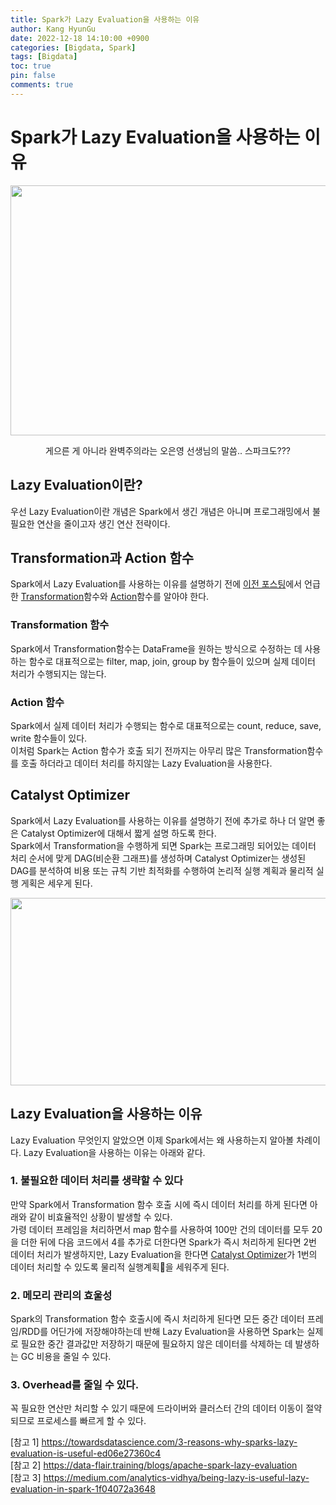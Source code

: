 ```yaml
---
title: Spark가 Lazy Evaluation을 사용하는 이유
author: Kang HyunGu
date: 2022-12-18 14:10:00 +0900
categories: [Bigdata, Spark]
tags: [Bigdata]
toc: true
pin: false
comments: true
---
```


# Spark가 Lazy Evaluation을 사용하는 이유

<p align="left"> <img src="{{site.url}}/img/posts/lazy_spark.png" width="550" height="400"></p>

<center>
게으른 게 아니라 완벽주의라는 오은영 선생님의 말씀.. 스파크도???
</center>

## Lazy Evaluation이란?
우선 Lazy Evaluation이란 개념은 Spark에서 생긴 개념은 아니며 프로그래밍에서 불필요한 연산을 줄이고자 생긴 연산 전략이다.

## Transformation과 Action 함수
Spark에서 Lazy Evaluation를 사용하는 이유를 설명하기 전에 [이전 포스팅](https://snowturtle93.github.io/posts/Spark%EB%A5%BC-%EC%82%AC%EC%9A%A9%ED%95%98%EB%A9%B4%EC%84%9C-%EA%B2%BD%ED%97%98%ED%95%9C-%ED%8A%9C%EB%8B%9D%ED%8F%AC%EC%9D%B8%ED%8A%B8/)에서 언급한 [Transformation](https://spark.apache.org/docs/latest/rdd-programming-guide.html#transformations)함수와 [Action](https://spark.apache.org/docs/latest/rdd-programming-guide.html#actions)함수를 알아야 한다.

### Transformation 함수
Spark에서 Transformation함수는 DataFrame을 원하는 방식으로 수정하는 데 사용하는 함수로 대표적으로는 filter, map, join, group by 함수들이 있으며 실제 데이터 처리가 수행되지는 않는다.

### Action 함수
Spark에서 실제 데이터 처리가 수행되는 함수로 대표적으로는 count, reduce, save, write 함수들이 있다.
<br>
이처럼 Spark는 Action 함수가 호출 되기 전까지는 아무리 많은 Transformation함수를 호출 하더라고 데이터 처리를 하지않는 Lazy Evaluation을 사용한다.

## Catalyst Optimizer
Spark에서 Lazy Evaluation를 사용하는 이유를 설명하기 전에 추가로 하나 더 알면 좋은 Catalyst Optimizer에 대해서 짧게 설명 하도록 한다.
<br>
Spark에서 Transformation을 수행하게 되면 Spark는 프로그래밍 되어있는 데이터 처리 순서에 맞게 DAG(비순환 그래프)를 생성하며 Catalyst Optimizer는 생성된 DAG를 분석하여 비용 또는 규칙 기반 최적화를 수행하여 논리적 실행 계획과 물리적 실행 게획은 세우게 된다.
<p align="left"> <img src="{{site.url}}/img/posts/Catalyst-Optimizer-diagram.png" width="600" height="300"></p>


## Lazy Evaluation을 사용하는 이유
Lazy Evaluation 무엇인지 알았으면 이제 Spark에서는 왜 사용하는지 알아볼 차례이다.
Lazy Evaluation을 사용하는 이유는 아래와 같다.

### 1. 불필요한 데이터 처리를 생략할 수 있다
만약 Spark에서 Transformation 함수 호출 시에 즉시 데이터 처리를 하게 된다면 아래와 같이 비효율적인 상황이 발생할 수 있다.
<br>
가령 데이터 프레임을 처리하면서 map 함수를 사용하여 100만 건의 데이터를 모두 20을 더한 뒤에 다음 코드에서 4를 추가로 더한다면 Spark가 즉시 처리하게 된다면 2번 데이터 처리가 발생하지만, Lazy Evaluation을 한다면 [Catalyst Optimizer](databricks.com/blog/2015/04/13/deep-dive-into-spark-sqls-catalyst-optimizer.html)가 1번의 데이터 처리할 수 있도록 물리적 실행계획을 세워주게 된다.

### 2. 메모리 관리의 효울성
Spark의 Transformation 함수 호출시에 즉시 처리하게 된다면 모든 중간 데이터 프레임/RDD를 어딘가에 저장해야하는데 반해
Lazy Evaluation을 사용하면 Spark는 실제로 필요한 중간 결과값만 저장하기 때문에 필요하지 않은 데이터를 삭제하는 데 발생하는 GC 비용을 줄일 수 있다.

### 3. Overhead를 줄일 수 있다.
꼭 필요한 연산만 처리할 수 있기 때문에 드라이버와 클러스터 간의 데이터 이동이 절약되므로 프로세스를 빠르게 할 수 있다.


[참고 1] <https://towardsdatascience.com/3-reasons-why-sparks-lazy-evaluation-is-useful-ed06e27360c4>
<br>
[참고 2] <https://data-flair.training/blogs/apache-spark-lazy-evaluation>
<br>
[참고 3] <https://medium.com/analytics-vidhya/being-lazy-is-useful-lazy-evaluation-in-spark-1f04072a3648>

